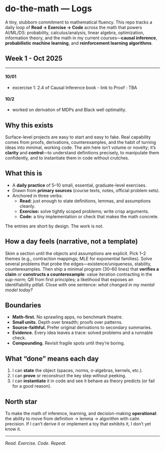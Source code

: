 # do-the-math — Logs

A tiny, stubborn commitment to mathematical fluency. This repo tracks a daily loop of **Read → Exercise → Code** across the math that powers AI/ML/DS: probability, calculus/analysis, linear algebra, optimization, information theory, and the math in my current courses—**causal inference**, **probabilistic machine learning**, and **reinforcement learning algorithms**.

## Week 1 - Oct 2025 
----

#### 10/01
  - excercise 1: 2.4 of Causal Inference book - link to Proof : TBA
#### 10/2 
  - worked on derivation of MDPs and Black well optimality.






















## Why this exists

Surface-level projects are easy to start and easy to fake. Real capability comes from proofs, derivations, counterexamples, and the habit of turning ideas into minimal, working code. The aim here isn’t volume or novelty; it’s **clarity** and **control**—to understand definitions precisely, to manipulate them confidently, and to instantiate them in code without crutches.

## What this is

- A **daily practice** of 5–10 small, essential, graduate-level exercises.
- Drawn from **primary sources** (course texts, notes, official problem sets).
- Anchored in three verbs:
  - **Read:** just enough to state definitions, lemmas, and assumptions cleanly.
  - **Exercise:** solve tightly scoped problems; write crisp arguments.
  - **Code:** a tiny implementation or check that makes the math concrete.

The entries are short by design. The work is not.

## How a day feels (narrative, not a template)

Skim a section until the objects and assumptions are explicit. Pick 1–2 themes (e.g., contraction mappings; MLE for exponential families). Solve several problems that probe the edges—existence/uniqueness, stability, counterexamples. Then ship a minimal program (30–60 lines) that **verifies a claim** or **constructs a counterexample**: value iteration contracting in the sup-norm; QR from first principles; a likelihood that exposes an identifiability pitfall. Close with one sentence: *what changed in my mental model today?*

## Boundaries

- **Math-first.** No sprawling apps, no benchmark theatre.
- **Small units.** Depth over breadth; proofs over patterns.
- **Source-faithful.** Prefer original derivations to secondary summaries.
- **Evidence.** Every idea leaves a trace: solved problems and a runnable check.
- **Compounding.** Revisit fragile spots until they’re boring.

## What “done” means each day

1. I can **state** the object (spaces, norms, σ-algebras, kernels, etc.).
2. I can **prove** or reconstruct the key step without peeking.
3. I can **instantiate** it in code and see it behave as theory predicts (or fail for a good reason).

## North star

To make the math of inference, learning, and decision-making **operational**: the ability to move from definition → lemma → algorithm with calm precision. If I can’t derive it or implement a toy that exhibits it, I don’t yet know it.

---
*Read. Exercise. Code. Repeat.* 
